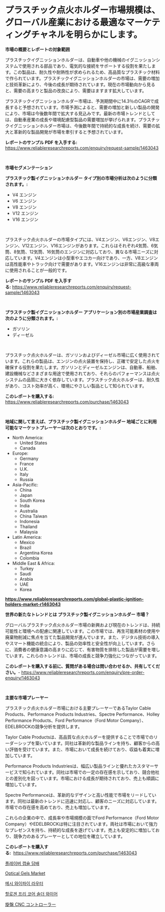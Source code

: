 <p><h1>プラスチック点火ホルダー市場規模は、グローバル産業における最適なマーケティングチャネルを明らかにします。</h1></p><p><strong>市場の概要とレポートの対象範囲</strong></p>
<p><p>プラスチックイグニッションホルダーは、自動車や他の機械のイグニッションシステムで使用される部品であり、電気的な接続をサポートする役割を果たします。この製品は、耐久性や耐熱性が求められるため、高品質なプラスチック材料で作られています。プラスチックイグニッションホルダーの市場は、需要の増加と技術革新により、今後の成長が期待されています。現在の市場動向から見ると、需要の高まりと製品の改良により、需要はますます拡大しています。</p><p>プラスチックイグニッションホルダー市場は、予測期間中に14.3％のCAGRで成長すると予想されています。市場予測によると、需要の増加と新しい製品の開発により、市場は今後数年間で拡大する見込みです。最新の市場トレンドとしては、自動車産業の成長や環境配慮型製品の需要増加が挙げられます。プラスチックイグニッションホルダー市場は、今後数年間で持続的な成長を続け、需要の拡大と革新的な製品開発が市場を牽引すると予想されています。</p></p>
<p><strong>レポートのサンプル PDF を入手する:</strong> <a href="https://www.reliableresearchreports.com/enquiry/request-sample/1463043">https://www.reliableresearchreports.com/enquiry/request-sample/1463043</a></p>
<p>&nbsp;</p>
<p><strong>市場セグメンテーション</strong></p>
<p><strong>プラスチック製イグニッションホルダー タイプ別の市場分析は次のように分類されます。:</strong></p>
<p><ul><li>V4 エンジン</li><li>V6 エンジン</li><li>V8 エンジン</li><li>V12 エンジン</li><li>V16 エンジン</li></ul></p>
<p>&nbsp;</p>
<p><p>プラスチック点火ホルダーの市場タイプには、V4エンジン、V6エンジン、V8エンジン、V12エンジン、V16エンジンがあります。これらはそれぞれ4気筒、6気筒、8気筒、12気筒、16気筒のエンジンに対応しており、異なる市場ニーズに対応しています。V4エンジンは小型車やエコカー向けであり、一方、V8エンジンは高性能車やトラック向けで需要があります。V16エンジンは非常に高級な車両に使用されることが一般的です。</p></p>
<p><strong>レポートのサンプル PDF を入手する:</strong>&nbsp;<a href="https://www.reliableresearchreports.com/enquiry/request-sample/1463043">https://www.reliableresearchreports.com/enquiry/request-sample/1463043</a></p>
<p>&nbsp;</p>
<p><strong> プラスチック製イグニッションホルダー アプリケーション別の市場産業調査は次のように分類されます。:</strong></p>
<p><ul><li>ガソリン</li><li>ディーゼル</li></ul></p>
<p>&nbsp;</p>
<p><p>プラスチック点火ホルダーは、ガソリンおよびディーゼル市場に広く使用されています。これらの製品は、エンジンの点火装置を保持し、正確で安定した点火を確保する役割を果たします。ガソリンとディーゼルエンジンは、自動車、船舶、建設機械などさまざまな用途で使用されており、それらのパフォーマンスは点火システムの品質に大きく依存しています。プラスチック点火ホルダーは、耐久性があり、コスト効率が高く、環境にやさしい製品として知られています。</p></p>
<p><strong>このレポートを購入する:</strong>&nbsp; <a href="https://www.reliableresearchreports.com/purchase/1463043">https://www.reliableresearchreports.com/purchase/1463043</a></p>
<p>&nbsp;</p>
<p><strong>地域に関して言えば、プラスチック製イグニッションホルダー 地域ごとに利用可能なマーケットプレーヤーは次のとおりです。:</strong></p>
<p><ul>
    <li>
        North America:
        <ul>
            <li>United States</li>
            <li>Canada</li>
        </ul>
    </li>
    <li>
        Europe:
        <ul>
            <li>Germany</li>
            <li>France</li>
            <li>U.K.</li>
            <li>Italy</li>
            <li>Russia</li>
        </ul>
    </li>
    <li>
        Asia-Pacific:
        <ul>
            <li>China</li>
            <li>Japan</li>
            <li>South Korea</li>
            <li>India</li>
            <li>Australia</li>
            <li>China Taiwan</li>
            <li>Indonesia</li>
            <li>Thailand</li>
            <li>Malaysia</li>
        </ul>
    </li>
    <li>
        Latin America:
        <ul>
            <li>Mexico</li>
            <li>Brazil</li>
            <li>Argentina Korea</li>
            <li>Colombia</li>
        </ul>
    </li>
    <li>
        Middle East & Africa:
        <ul>
            <li>Turkey</li>
            <li>Saudi</li>
            <li>Arabia</li>
            <li>UAE</li>
            <li>Korea</li>
        </ul>
    </li>
    </ul></p>
<p><strong><a href="https://www.reliableresearchreports.com/global-plastic-ignition-holders-market-r1463043">https://www.reliableresearchreports.com/global-plastic-ignition-holders-market-r1463043</a></strong>&nbsp;</p>
<p><strong>世界の新たなトレンドとは プラスチック製イグニッションホルダー 市場？</strong></p>
<p><p>グローバルプラスチック点火ホルダー市場の新興および現在のトレンドは、持続可能性と環境への配慮に関連しています。この市場では、再生可能素材の使用や廃棄物削減に焦点を当てた製品開発が進んでいます。また、デジタル技術の導入やスマート機能の統合により、製品の効率性と安全性が向上しています。さらに、消費者の健康意識の高まりに応じて、有害物質を排除した製品が需要を増しています。これらのトレンドは、市場の成長と競争力強化につながっています。</p></p>
<p><strong>このレポートを購入する前に、質問がある場合は問い合わせるか、共有してください。</strong>- <a href="https://www.reliableresearchreports.com/enquiry/pre-order-enquiry/1463043">https://www.reliableresearchreports.com/enquiry/pre-order-enquiry/1463043</a></p>
<p>&nbsp;</p>
<p><strong>主要な市場プレーヤー</strong></p>
<p><p>プラスチック点火ホルダー市場における主要プレーヤーであるTaylor Cable Products、Performance Products Industries、Spectre Performance、Holley Performance Products、Ford Performance（Ford Motor Company）、EDELBROCKの競争分析を提供します。</p><p>Taylor Cable Productsは、高品質な点火ホルダーを提供することで市場でのリーダーシップを築いています。同社は革新的な製品ラインを持ち、顧客からの高い評価を受けています。また、市場において成長を続けており、収益も着実に増加しています。</p><p>Performance Products Industriesは、幅広い製品ラインと優れたカスタマーサービスで知られています。同社は市場での一定の存在感を示しており、競合他社との差別化を図っています。市場における成長が期待されており、売上も順調に増加しています。</p><p>Spectre Performanceは、革新的なデザインと高い性能で市場をリードしています。同社は最新のトレンドに迅速に対応し、顧客のニーズに対応しています。市場での存在感を高めており、売上も増加しています。</p><p>これらの企業の中で、成長率や市場規模の面でFord Performance（Ford Motor Company）やEDELBROCKは特に注目されています。両社は市場において強力なプレゼンスを持ち、持続的な成長を遂げています。売上も安定的に増加しており、競争力のあるプレーヤーとしての地位を確立しています。</p></p>
<p><strong>このレポートを購入する:</strong>&nbsp;&nbsp;<a href="https://www.reliableresearchreports.com/purchase/1463043">https://www.reliableresearchreports.com/purchase/1463043</a></p>
<p><p><a href="https://medium.com/@constantinvon/%ED%96%A5%EC%8B%A0%EB%A3%8C-%EC%BA%A1%EC%8A%90-%EB%8B%B4%EB%B1%83%EA%B8%B8-%EC%8B%9C%EC%9E%A5-%EC%A0%90%EC%9C%A0%EC%9C%A8-%EB%B3%80%ED%99%94-%EB%B0%8F-%EC%8B%9C%EC%9E%A5-%EC%84%B1%EC%9E%A5-%EB%8F%99%ED%96%A5-2024-2031-733e0b0499bf">플레이버 캡슐 담배</a></p><p><a href="https://issuu.com/reportprime-2/docs/optical-gels-market-size-2030.pptx">Optical Gels Market</a></p><p><a href="https://github.com/WilburKihn5676/Market-Research-Report-List-2/blob/main/273705592718.md">메시 와이파이 라우터</a></p><p><a href="https://github.com/vseigx30c9a1j/Market-Research-Report-List-2/blob/main/185182492717.md">할로겐 프리 코어 솔더 와이어</a></p><p><a href="https://medium.com/@abdielkilback/%E3%83%AC%E3%82%A4%E3%82%B9cnc%E3%82%B3%E3%83%B3%E3%83%88%E3%83%AD%E3%83%BC%E3%83%A9%E5%B8%82%E5%A0%B4%E3%81%AE%E5%88%86%E6%9E%90-%E3%82%B0%E3%83%AD%E3%83%BC%E3%83%90%E3%83%AB%E7%94%A3%E6%A5%AD%E3%81%AE%E8%A6%96%E7%82%B9%E3%81%A8%E4%BA%88%E6%B8%AC-2024%E5%B9%B4%E3%81%8B%E3%82%892031%E5%B9%B4%E3%81%BE%E3%81%A7-411367992f3a">旋盤 CNC コントローラー</a></p></p>